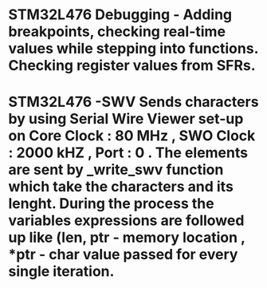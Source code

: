 # STM32L476 Debugging - Adding breakpoints, checking real-time values while stepping into functions. Checking register values from SFRs.
# STM32L476 -SWV Sends characters by using Serial Wire Viewer set-up on Core Clock : 80 MHz , SWO Clock : 2000 kHZ , Port : 0 . The elements are sent by _write_swv function which take the characters and its lenght. During the process the variables expressions are followed up like (len, ptr - memory location , *ptr - char value passed for every single iteration.
